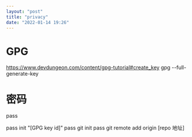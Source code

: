 ```yaml
---
layout: "post"
title: "privacy"
date: "2022-01-14 19:26"
---
```


# GPG
https://www.devdungeon.com/content/gpg-tutorial#create_key
gpg --full-generate-key

# 密码
pass

pass init "[GPG key id]"
pass git init
pass git remote add origin [repo 地址]
